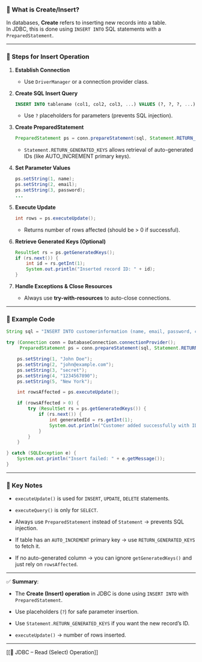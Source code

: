 
### 🔹 What is Create/Insert?

In databases, **Create** refers to inserting new records into a table.  
In JDBC, this is done using `INSERT INTO` SQL statements with a `PreparedStatement`.

---

### 🔹 Steps for Insert Operation

1. **Establish Connection**
    
    - Use `DriverManager` or a connection provider class.
        
2. **Create SQL Insert Query**
    
    ```sql
    INSERT INTO tablename (col1, col2, col3, ...) VALUES (?, ?, ?, ...);
    ```
    
    - Use `?` placeholders for parameters (prevents SQL injection).
        
3. **Create PreparedStatement**
    
    ```java
    PreparedStatement ps = conn.prepareStatement(sql, Statement.RETURN_GENERATED_KEYS);
    ```
    
    - `Statement.RETURN_GENERATED_KEYS` allows retrieval of auto-generated IDs (like AUTO_INCREMENT primary keys).
        
4. **Set Parameter Values**
    
    ```java
    ps.setString(1, name);
    ps.setString(2, email);
    ps.setString(3, password);
    ...
    ```
    
5. **Execute Update**
    
    ```java
    int rows = ps.executeUpdate();
    ```
    
    - Returns number of rows affected (should be > 0 if successful).
        
6. **Retrieve Generated Keys (Optional)**
    
    ```java
    ResultSet rs = ps.getGeneratedKeys();
    if (rs.next()) {
        int id = rs.getInt(1);
        System.out.println("Inserted record ID: " + id);
    }
    ```
    
7. **Handle Exceptions & Close Resources**
    
    - Always use **try-with-resources** to auto-close connections.
        

---

### 🔹 Example Code

```java
String sql = "INSERT INTO customerinformation (name, email, password, contactno, address) VALUES (?, ?, ?, ?, ?)";

try (Connection conn = DatabaseConnection.connectionProvider();
     PreparedStatement ps = conn.prepareStatement(sql, Statement.RETURN_GENERATED_KEYS)) {

    ps.setString(1, "John Doe");
    ps.setString(2, "john@example.com");
    ps.setString(3, "secret");
    ps.setString(4, "1234567890");
    ps.setString(5, "New York");

    int rowsAffected = ps.executeUpdate();

    if (rowsAffected > 0) {
        try (ResultSet rs = ps.getGeneratedKeys()) {
            if (rs.next()) {
                int generatedId = rs.getInt(1);
                System.out.println("Customer added successfully with ID: " + generatedId);
            }
        }
    }

} catch (SQLException e) {
    System.out.println("Insert failed: " + e.getMessage());
}
```

---

### 🔹 Key Notes

- `executeUpdate()` is used for `INSERT`, `UPDATE`, `DELETE` statements.
    
- `executeQuery()` is only for `SELECT`.
    
- Always use `PreparedStatement` instead of `Statement` → prevents SQL injection.
    
- If table has an `AUTO_INCREMENT` primary key → use `RETURN_GENERATED_KEYS` to fetch it.
    
- If no auto-generated column → you can ignore `getGeneratedKeys()` and just rely on `rowsAffected`.
    

---

✅ **Summary**:

- The **Create (Insert) operation** in JDBC is done using `INSERT INTO` with `PreparedStatement`.
    
- Use placeholders (`?`) for safe parameter insertion.
    
- Use `Statement.RETURN_GENERATED_KEYS` if you want the new record’s ID.
    
- `executeUpdate()` → number of rows inserted.
    

---
[[📌 JDBC – Read (Select) Operation]]